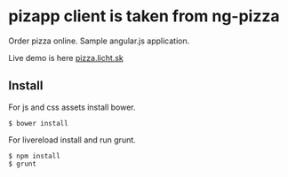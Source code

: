 # pizapp client is taken from ng-pizza

Order pizza online. Sample angular.js application.

Live demo is here [pizza.licht.sk](http://pizza.licht.sk)

## Install

For js and css assets install bower.

```
$ bower install
```

For livereload install and run grunt.

```
$ npm install
$ grunt
```
